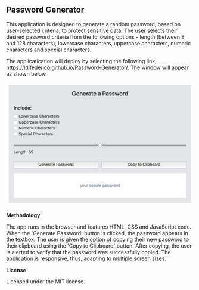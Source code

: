 ## Password Generator

This application is designed to generate a random password, based on user-selected criteria, to protect sensitive data. The user selects their desired password criteria from the following options - length (between 8 and 128 characters), lowercase characters, uppercase characters, numeric characters and special characters. 

The applicatication will deploy by selecting the following link, https://ldifederico.github.io/Password-Generator/. The window will appear as shown below.

![Image of Screen Shot](https://raw.githubusercontent.com/ldifederico/Password-Generator/master/Screen%20Shot.png)

**Methodology**

The app runs in the browser and features HTML, CSS and JavaScript code. When the 'Generate Password' button is clicked, the password appears in the textbox. The user is given the option of copying their new password to their clipboard using the 'Copy to Clipboard' button. After copying, the user is alerted to verify that the password was successfully copied. The application is responsive, thus, adapting to multiple screen sizes.

**License**

Licensed under the MIT license.

